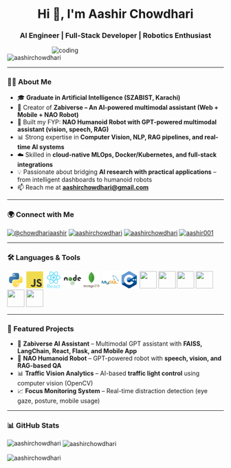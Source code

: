 <h1 align="center">Hi 👋, I'm Aashir Chowdhari</h1>
<h3 align="center">AI Engineer | Full-Stack Developer | Robotics Enthusiast</h3>

<img align="right" alt="coding" width="400" src="https://media.giphy.com/media/qgQUggAC3Pfv687qPC/giphy.gif">

<p align="left"> 
  <img src="https://komarev.com/ghpvc/?username=aashirchowdhari&label=Profile%20views&color=0e75b6&style=flat" alt="aashirchowdhari" /> 
</p>

---

### 👨‍💻 About Me  
- 🎓 **Graduate in Artificial Intelligence (SZABIST, Karachi)**  
- 🚀 Creator of **Zabiverse – An AI-powered multimodal assistant (Web + Mobile + NAO Robot)**  
- 🦾 Built my FYP: **NAO Humanoid Robot with GPT-powered multimodal assistant (vision, speech, RAG)**  
- 📊 Strong expertise in **Computer Vision, NLP, RAG pipelines, and real-time AI systems**  
- ☁️ Skilled in **cloud-native MLOps, Docker/Kubernetes, and full-stack integrations**  
- 💡 Passionate about bridging **AI research with practical applications** – from intelligent dashboards to humanoid robots  
- 📫 Reach me at **aashirchowdhari@gmail.com**

---

### 🌍 Connect with Me  
<p align="left">
<a href="https://twitter.com/@chowdhariaashir" target="blank"><img align="center" src="https://raw.githubusercontent.com/rahuldkjain/github-profile-readme-generator/master/src/images/icons/Social/twitter.svg" alt="@chowdhariaashir" height="30" width="40" /></a>
<a href="https://linkedin.com/in/aashirchowdhari" target="blank"><img align="center" src="https://raw.githubusercontent.com/rahuldkjain/github-profile-readme-generator/master/src/images/icons/Social/linked-in-alt.svg" alt="aashirchowdhari" height="30" width="40" /></a>
<a href="https://fb.com/aashirchowdhari" target="blank"><img align="center" src="https://raw.githubusercontent.com/rahuldkjain/github-profile-readme-generator/master/src/images/icons/Social/facebook.svg" alt="aashirchowdhari" height="30" width="40" /></a>
<a href="https://instagram.com/aashir001" target="blank"><img align="center" src="https://raw.githubusercontent.com/rahuldkjain/github-profile-readme-generator/master/src/images/icons/Social/instagram.svg" alt="aashir001" height="30" width="40" /></a>
</p>

---

### 🛠️ Languages & Tools  
<p align="left">
  <img src="https://raw.githubusercontent.com/devicons/devicon/master/icons/python/python-original.svg" width="40" height="40"/> 
  <img src="https://raw.githubusercontent.com/devicons/devicon/master/icons/javascript/javascript-original.svg" width="40" height="40"/> 
  <img src="https://raw.githubusercontent.com/devicons/devicon/master/icons/react/react-original-wordmark.svg" width="40" height="40"/> 
  <img src="https://raw.githubusercontent.com/devicons/devicon/master/icons/nodejs/nodejs-original-wordmark.svg" width="40" height="40"/> 
  <img src="https://raw.githubusercontent.com/devicons/devicon/master/icons/mongodb/mongodb-original-wordmark.svg" width="40" height="40"/> 
  <img src="https://raw.githubusercontent.com/devicons/devicon/master/icons/mysql/mysql-original-wordmark.svg" width="40" height="40"/> 
  <img src="https://raw.githubusercontent.com/devicons/devicon/master/icons/cplusplus/cplusplus-original.svg" width="40" height="40"/> 
  <img src="https://upload.wikimedia.org/wikipedia/commons/0/05/Scikit_learn_logo_small.svg" width="40" height="40"/> 
  <img src="https://www.vectorlogo.zone/logos/tensorflow/tensorflow-icon.svg" width="40" height="40"/> 
  <img src="https://pytorch.org/assets/images/pytorch-logo.png" width="40" height="40"/> 
  <img src="https://opencv.org/wp-content/uploads/2020/07/OpenCV_logo_black.png" width="40" height="40"/> 
  <img src="https://www.vectorlogo.zone/logos/docker/docker-icon.svg" width="40" height="40"/> 
  <img src="https://www.vectorlogo.zone/logos/kubernetes/kubernetes-icon.svg" width="40" height="40"/> 
</p>

---

### 📌 Featured Projects  
- 🤖 **Zabiverse AI Assistant** – Multimodal GPT assistant with **FAISS, LangChain, React, Flask, and Mobile App**  
- 🦾 **NAO Humanoid Robot** – GPT-powered robot with **speech, vision, and RAG-based QA**  
- 📊 **Traffic Vision Analytics** – AI-based **traffic light control** using computer vision (OpenCV)  
- 📈 **Focus Monitoring System** – Real-time distraction detection (eye gaze, posture, mobile usage)  

---

### 📊 GitHub Stats  
<p><img align="left" src="https://github-readme-stats.vercel.app/api/top-langs?username=aashirchowdhari&show_icons=true&locale=en&layout=compact" alt="aashirchowdhari" /></p>

<p>&nbsp;<img align="center" src="https://github-readme-stats.vercel.app/api?username=aashirchowdhari&show_icons=true&locale=en" alt="aashirchowdhari" /></p>

<p><img align="center" src="https://github-readme-streak-stats.herokuapp.com/?user=aashirchowdhari&" alt="aashirchowdhari" /></p>
